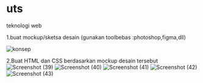 # uts
teknologi web

1.buat mockup/sketsa desain (gunakan toolbebas :photoshop,figma,dll)


![konsep](https://user-images.githubusercontent.com/46736749/80830888-fd4a6580-8c13-11ea-8f76-3dbe428ba32a.jpg)

2.Buat HTML dan CSS berdasarkan mockup desain tersebut
![Screenshot (39)](https://user-images.githubusercontent.com/46736749/80828746-01748400-8c10-11ea-86a2-3caf57dc895c.png)
![Screenshot (40)](https://user-images.githubusercontent.com/46736749/80828768-0c2f1900-8c10-11ea-8d02-9f88ccff2ca2.png)
![Screenshot (41)](https://user-images.githubusercontent.com/46736749/80828785-151fea80-8c10-11ea-9484-60fa72e231f4.png)
![Screenshot (42)](https://user-images.githubusercontent.com/46736749/80828809-1fda7f80-8c10-11ea-9cae-081df38308fd.png)
![Screenshot (43)](https://user-images.githubusercontent.com/46736749/80828790-16511780-8c10-11ea-8c33-1ed8c7dc2ae2.png)
